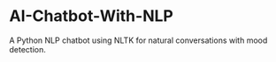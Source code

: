 # AI-Chatbot-With-NLP
A Python NLP chatbot using NLTK for natural conversations with mood detection.
